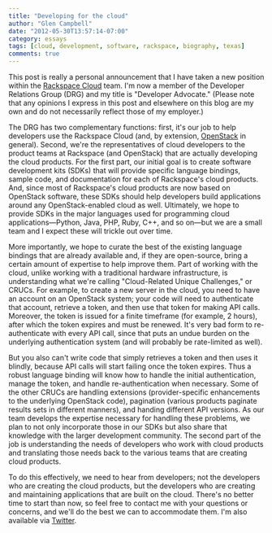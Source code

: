 ```yaml
---
title: "Developing for the cloud"
author: "Glen Campbell"
date: "2012-05-30T13:57:14-07:00"
category: essays
tags: [cloud, development, software, rackspace, biography, texas]
comments: true
---
```

This post is really a personal announcement that I have taken a new
position within the [Rackspace Cloud](http://www.rackspace.com/cloud)
team. I'm now a member of the Developer Relations Group (DRG) and
my title is "Developer Advocate." (Please note that any opinions I
express in this post and elsewhere on this blog are my own and do
not necessarily reflect those of my employer.)

The DRG has two complementary functions: first, it's our job to
help developers use the Rackspace Cloud (and, by extension,
[OpenStack](http://www.openstack.org) in general). Second, we're
the representatives of cloud developers to the product teams at
Rackspace (and OpenStack) that are actually developing the cloud
products. For the first part, our initial goal is to create software
development kits (SDKs) that will provide specific language bindings,
sample code, and documentation for each of Rackspace's cloud products.
And, since most of Rackspace's cloud products are now based on
OpenStack software, these SDKs should help developers build
applications around any OpenStack-enabled cloud as well. Ultimately,
we hope to provide SDKs in the major languages used for programming
cloud applications&mdash;Python, Java, PHP, Ruby, C++, and so
on&mdash;but we are a small team and I expect these will trickle
out over time.

More importantly, we hope to curate the best of the existing language
bindings that are already available and, if they are open-source,
bring a certain amount of expertise to help improve them. Part of
working with the cloud, unlike working with a traditional hardware
infrastructure, is understanding what we're calling "Cloud-Related
Unique Challenges," or CRUCs. For example, to create a new server
in the cloud, you need to have an account on an OpenStack system;
your code will need to authenticate that account, retrieve a token,
and then use that token for making API calls. Moreover, the token
is issued for a finite timeframe (for example, 2 hours), after which
the token expires and must be renewed. It's very bad form to
re-authenticate with every API call, since that puts an undue burden
on the underlying authentication system (and will probably be
rate-limited as well).

But you also can't write code that simply retrieves a token and
then uses it blindly, because API calls will start failing once the
token expires. Thus a robust language binding will know how to
handle the initial authentication, manage the token, and handle
re-authentication when necessary. Some of the other CRUCs are
handling extensions (provider-specific enhancements to the underlying
OpenStack code), pagination (various products paginate results sets
in different manners), and handing different API versions. As our
team develops the expertise necessary for handling these problems,
we plan to not only incorporate those in our SDKs but also share
that knowledge with the larger development community. The second
part of the job is understanding the needs of developers who work
with cloud products and translating those needs back to the various
teams that are creating cloud products.

To do this effectively, we need to hear from developers; not the
developers who are creating the cloud products, but the developers
who are creating and maintaining applications that are built on the
cloud. There's no better time to start than now, so feel free to
contact me with your questions or concerns, and we'll do the best
we can to accommodate them. I'm also available via
[Twitter](http://twitter.com/glenc).


